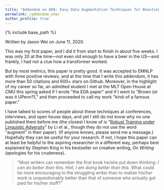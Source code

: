 ```yaml
---
title: "Addendum on EDA: Easy Data Augmentation Techniques for Boosting Performance on Text Classification"
permalink: /addendum_eda/
author_profile: true
---
```


{% include base_path %}

Written by Jason Wei on June 11, 2020. 

This was my first paper, and I did it from start to finish in about five weeks.
I was only 20 at the time&mdash;not even old enough to have a beer in the US&mdash;and frankly, I had not a clue how a transformer worked.

But by most metrics, this paper is pretty good. 
It was accepted to EMNLP with three positive reviews, and at the time that I write this addendum, it has more than 50 citations and 600+ stars on Github.
Moreover, in the highlight of my career so far, an admitted student I met at the MLT Open House at CMU this spring asked if I wrote "the EDA paper" and if I went to "Brown (or was it UPenn?)," and then proceeded to call my work "kind-of a famous paper."

I have talked to scores of people about these techniques at conferences, interviews, and open house days, and yet I still do not know why no one published them before me (the closest I know of is "[Robust Training under Linguistic Adversity](https://www.aclweb.org/anthology/E17-2004.pdf)" by Li et al., though they do not use the word "augment" in their paper).
(If anyone knows, please send me a message.)
Hopefully they can be useful for your research.
If not, I hope this paper can at least be helpful to the aspiring researcher in a different way, perhaps best explained by Stephen King in his bestseller on creative writing, *On Writing* (apologies for his crudeness).

 > "Most writers can remember the first book he/she put down thinking: *I can do better than this. Hell, I am doing better than this.* What could be more encouraging to the struggling writer than to realize his/her work is unquestionably better than that of someone who actually got paid for his/her stuff?"